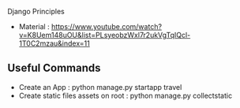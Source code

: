 Django Principles
- Material : https://www.youtube.com/watch?v=K8Uem148uOU&list=PLsyeobzWxl7r2ukVgTqIQcl-1T0C2mzau&index=11

## Useful Commands 
- Create an App : python manage.py startapp travel
- Create static files assets on root : python manage.py collectstatic

